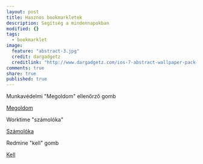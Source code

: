 ```yaml
---
layout: post
title: Hasznos bookmarkletek
description: Segítség a mindennapokban
modified: {}
tags: 
  - bookmarklet
image: 
  feature: "abstract-3.jpg"
  credit: dargadgetz
  creditlink: "http://www.dargadgetz.com/ios-7-abstract-wallpaper-pack-for-iphone-5-and-ipod-touch-retina/"
comments: true
share: true
published: true
---
```


Munkavédelmi "Megoldom" ellenőrző gomb

<div markdown="0"><a onclick="window.alert('Egyszerűen csak húzd a linket az eszköztárra és használd a megfelelő weboldalon :) ...');return false;"  href="javascript:(function(){for(var a=document.getElementsByTagName(&quot;input&quot;),b=0;b&lt;a.length;b++)&quot;radio&quot;==a[b].type&amp;&amp;0&lt;a[b].value&amp;&amp;(a[b].checked=&quot;checked&quot;);})();" class="btn btn-success">Megoldom</a></div>

Worktime "számolóka"

<div markdown="0"><a onclick="window.alert('Egyszerűen csak húzd a linket az eszköztárra és használd a megfelelő weboldalon :) ...');return false;" href="javascript:(function(){(function(){javascript:(function(){$x=function(i){var%20b=document,d=[];try{for(var%20e=b&amp;&amp;b.ownerDocument||window.document,j=e.evaluate(i,b||e,null,XPathResult.ANY_TYPE,null),f;f=j.iterateNext();)d.push(f)}catch(k){throw%20k;}return%20d};for(var%20a=$x(&quot;//td[@class%20=%20'tblHeader'%20and%20contains(text(),'Total%20Time')]/../td[not(@class)%20and%20normalize-space(text())%20!=%20'']&quot;),c=$x(&quot;//td[@class%20=%20'tblHeader'%20and%20contains(text(),'Regular%20Time')]/../td[not(@class)%20and%20normalize-space(text())%20!=%20'']&quot;).length,g=0,h=0;h&lt;a.length;h++)var%20l=a[h].innerHTML.match(/(\d+)(:(\d\d))?\s*(p?)/),g=g+(60*l[1]+1*l[3]);g-=480*c;alert(g+&quot;%20perc&quot;);})();})();})();" class="btn btn-success">Számolóka</a></div>

Redmine "kell" gomb

<div markdown="0"><a onclick="window.alert('Egyszerűen csak húzd a linket az eszköztárra és használd a megfelelő weboldalon :) ...');return false;" href='javascript:void((function(){jQuery("#update").show();jQuery("#issue_assigned_to_id").val(jQuery("#loggedas%20a").attr("href").slice(7));jQuery("#issue_fixed_version_id").val("");jQuery("#issue_custom_field_values_8").val("");jQuery("#issue_status_id").val(2);})());' class="btn btn-success">Kell</a></div>